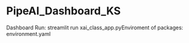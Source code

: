 # PipeAI_Dashboard_KS
Dashboard
Run: streamlit run xai_class_app.pyEnviroment of packages: environment.yaml
